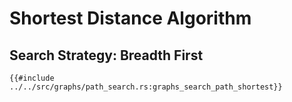 # Shortest Distance Algorithm

## Search Strategy: Breadth First

```rust,no_run,noplayground
{{#include ../../src/graphs/path_search.rs:graphs_search_path_shortest}}
```
